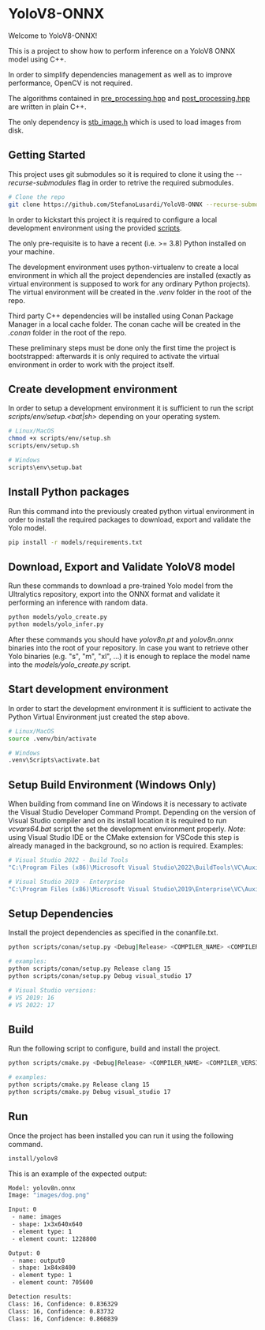 # YoloV8-ONNX
Welcome to YoloV8-ONNX!

This is a project to show how to perform inference on a YoloV8 ONNX model using C++.

In order to simplify dependencies management as well as to improve performance, OpenCV is not required.

The algorithms contained in [pre_processing.hpp](./src/pre_processing.hpp/) and [post_processing.hpp](./src/post_processing.hpp/) are written in plain C++.

The only dependency is [stb_image.h](https://github.com/nothings/stb/blob/master/stb_image.h) which is used to load images from disk.

## Getting Started

This project uses git submodules so it is required to clone it using the *--recurse-submodules* flag in order to retrive the required submodules.

```bash
# Clone the repo
git clone https://github.com/StefanoLusardi/YoloV8-ONNX --recurse-submodules
```

In order to kickstart this project it is required to configure a local development environment using the provided [scripts](./scripts/).

The only pre-requisite is to have a recent (i.e. >= 3.8) Python installed on your machine.

The development environment uses python-virtualenv to create a local environment in which all the project dependencies are installed (exactly as virtual environment is supposed to work for any ordinary Python projects). The virtual environment will be created in the *.venv* folder in the root of the repo.

Third party C++ dependencies will be installed using Conan Package Manager in a local cache folder. The conan cache will be created in the *.conan* folder in the root of the repo.

These preliminary steps must be done only the first time the project is bootstrapped: afterwards it is only required to activate the virtual environment in order to work with the project itself.

## Create development environment
In order to setup a development environment it is sufficient to run the script *scripts/env/setup.<bat|sh>* depending on your operating system.

```bash
# Linux/MacOS
chmod +x scripts/env/setup.sh
scripts/env/setup.sh

# Windows
scripts\env\setup.bat
```

## Install Python packages
Run this command into the previously created python virtual environment in order to install the required packages to download, export and validate the Yolo model.

```bash
pip install -r models/requirements.txt
```

## Download, Export and Validate YoloV8 model
Run these commands to download a pre-trained Yolo model from the Ultralytics repository, export into the ONNX format and validate it performing an inference with random data.

```bash
python models/yolo_create.py
python models/yolo_infer.py
```

After these commands you should have *yolov8n.pt* and *yolov8n.onnx* binaries into the root of your repository. In case you want to retrieve other Yolo binaries (e.g. "s", "m", "xl", ...) it is enough to replace the model name into the *models/yolo_create.py* script.


## Start development environment
In order to start the development environment it is sufficient to activate the Python Virtual Environment just created the step above.

```bash
# Linux/MacOS
source .venv/bin/activate

# Windows
.venv\Scripts\activate.bat
```

## Setup Build Environment (Windows Only)
When building from command line on Windows it is necessary to activate the Visual Studio Developer Command Prompt.
Depending on the version of Visual Studio compiler and on its install location it is required to run *vcvars64.bat* script the set the development environment properly.
*Note*: using Visual Studio IDE or the CMake extension for VSCode this step is already managed in the background, so no action is required.
Examples:

```bash
# Visual Studio 2022 - Build Tools
"C:\Program Files (x86)\Microsoft Visual Studio\2022\BuildTools\VC\Auxiliary\Build\vcvars64.bat"

# Visual Studio 2019 - Enterprise
"C:\Program Files (x86)\Microsoft Visual Studio\2019\Enterprise\VC\Auxiliary\Build\vcvars64.bat"
```

## Setup Dependencies
Install the project dependencies as specified in the conanfile.txt.
```bash
python scripts/conan/setup.py <Debug|Release> <COMPILER_NAME> <COMPILER_VERSION>

# examples:
python scripts/conan/setup.py Release clang 15
python scripts/conan/setup.py Debug visual_studio 17

# Visual Studio versions:
# VS 2019: 16
# VS 2022: 17
```

## Build
Run the following script to configure, build and install the project.
```bash
python scripts/cmake.py <Debug|Release> <COMPILER_NAME> <COMPILER_VERSION>

# examples:
python scripts/cmake.py Release clang 15
python scripts/cmake.py Debug visual_studio 17
```

## Run
Once the project has been installed you can run it using the following command.
```bash
install/yolov8
```

This is an example of the expected output:
```bash
Model: yolov8n.onnx
Image: "images/dog.png"

Input: 0
 - name: images
 - shape: 1x3x640x640
 - element type: 1
 - element count: 1228800

Output: 0
 - name: output0
 - shape: 1x84x8400
 - element type: 1
 - element count: 705600

Detection results:
Class: 16, Confidence: 0.836329
Class: 16, Confidence: 0.83732
Class: 16, Confidence: 0.860839
```
